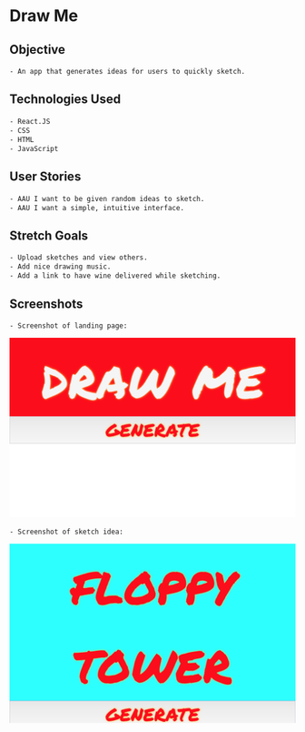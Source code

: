 # Draw Me

## Objective
    - An app that generates ideas for users to quickly sketch.

## Technologies Used
    - React.JS
    - CSS
    - HTML
    - JavaScript

## User Stories
    - AAU I want to be given random ideas to sketch.
    - AAU I want a simple, intuitive interface.

## Stretch Goals
    - Upload sketches and view others.
    - Add nice drawing music.
    - Add a link to have wine delivered while sketching.

## Screenshots
    - Screenshot of landing page:
![Screenshot of landing page](draw_me.png)

    - Screenshot of sketch idea:
![Screenshot of sketch idea](floppy_tower.png)

